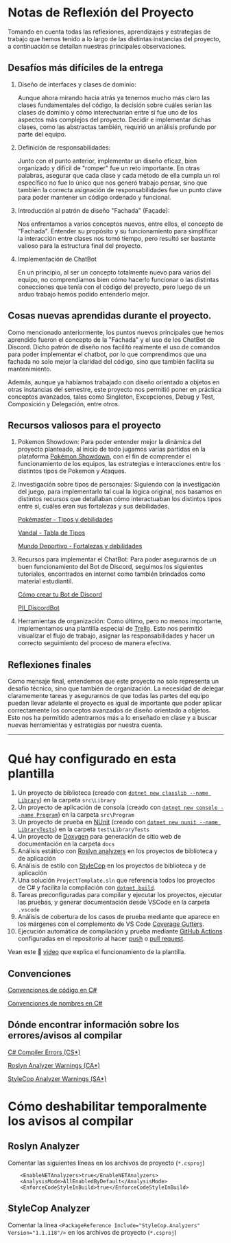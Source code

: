 # Notas de Reflexión del Proyecto

Tomando en cuenta todas las reflexiones, aprendizajes y estrategias de trabajo que hemos tenido a lo largo de las distintas instancias del proyecto, a continuación se detallan nuestras principales observaciones.

## Desafíos más difíciles de la entrega
1. Diseño de interfaces y clases de dominio:
   
   Aunque ahora mirando hacia atrás ya tenemos mucho más claro las clases fundamentales del código, la decisión sobre cuáles serían las clases de dominio y cómo interectuarían entre sí fue uno de los aspectos más complejos del proyecto. Decidir e implementar dichas clases, como las abstractas también, requirió un análisis profundo por parte del equipo.

2. Definición de responsabilidades:
   
   Junto con el punto anterior, implementar un diseño eficaz, bien organizado y difícil de "romper" fue un reto importante. En otras palabras, asegurar que cada clase y cada método de ella cumpla un rol específico no fue lo único que nos generó trabajo pensar, sino que también la correcta asignación de responsabilidades fue un punto clave para poder mantener un código ordenado y funcional.

3. Introducción al patrón de diseño "Fachada" (Façade):
   
   Nos enfrentamos a varios conceptos nuevos, entre ellos, el concepto de "Fachada". Entender su propósito y su funcionamiento para simplificar la interacción entre clases nos tomó tiempo, pero resultó ser bastante valioso para la estructura final del proyecto.

4. Implementación de ChatBot
   
   En un principio, al ser un concepto totalmente nuevo para varios del equipo, no comprendíamos bien cómo hacerlo funcionar o las distintas conecciones que tenía con el código del proyecto, pero luego de un arduo trabajo hemos podido entenderlo mejor.

## Cosas nuevas aprendidas durante el proyecto.
Como mencionado anteriormente, los puntos nuevos principales que hemos aprendido fueron el concepto de la "Fachada" y el uso de los ChatBot de Discord. Dicho patrón de diseño nos facilitó realmente el uso de comandos para poder implementar el chatbot, por lo que comprendimos que una fachada no solo mejor la claridad del código, sino que también facilita su mantenimiento.

Además, aunque ya habíamos trabajado con diseño orientado a objetos en otras instancias del semestre, este proyecto nos permitió poner en práctica conceptos avanzados, tales como Singleton, Excepciones, Debug y Test, Composición y Delegación, entre otros.

## Recursos valiosos para el proyecto
1. Pokemon Showdown:
   Para poder entender mejor la dinámica del proyecto planteado, al inicio de todo jugamos varias partidas en la plataforma [Pokémon Showdown](https://pokemonshowdown.com), con el fin de comprender el funcionamiento de los equipos, las estrategias e interacciones entre los distintos tipos de Pokemon y Ataques.
2. Investigación sobre tipos de personajes:
   Siguiendo con la investigación del juego, para implementarlo tal cual la lógica original, nos basamos en distintos recursos que detallaban cómo interactuaban los distintos tipos entre sí, cuáles eran sus fortalezas y sus debilidades.

   [Pokémaster - Tipos y debilidades](https://pokemaster.es/tipos-de-pokemon-todas-las-debilidades-pokemon-segun-el-tipo-elemental-no-121393/)

   [Vandal - Tabla de Tipos](https://vandal.elespanol.com/reportaje/tabla-de-tipos-de-pokemon-fortalezas-y-debilidades-en-todos-los-juegos)

   [Mundo Deportivo - Fortalezas y debilidades](https://www.mundodeportivo.com/alfabeta/guia/tabla-tipos-pokemon-fortalezas-debilidades)
   
4. Recursos para implementar el ChatBot:
   Para poder asegurarnos de un buen funcionamiento del Bot de Discord, seguimos los siguientes tutoriales, encontrados en internet como también brindados como material estudiantil.

   [Cómo crear tu Bot de Discord](https://www.youtube.com/watch?v=KsqcoNMXKqA)

   [PII_DiscordBot](https://github.com/ucudal/PII_DiscordBot_Demo.git)
   
6. Herramientas de organización:
   Como último, pero no menos importante, implementamos una plantilla especial de [Trello](https://trello.com/invite/b/6703de37cf3960b68425477a/ATTI795f0bcf6e0f9f9f73480dac39304e30C5BEDD72/1erentrega-pii). Esto nos permitió visualizar el flujo de trabajo, asignar las responsabilidades y hacer un correcto seguimiento del proceso de manera efectiva.

## Reflexiones finales
Como mensaje final, entendemos que este proyecto no solo representa un desafío técnico, sino que también de organización. La necesidad de delegar claramemente tareas y asegurarnos de que todas las partes del equipo puedan llevar adelante el proyecto es igual de importante que poder aplicar correctamente los conceptos avanzados de diseño orientado a objetos. Esto nos ha permitido adentrarnos más a lo enseñado en clase y a buscar nuevas herramientas y estrategias por nuestra cuenta. 
   
------------------------------------------------------------------------------------------------

# Qué hay configurado en esta plantilla

1. Un proyecto de biblioteca (creado con [`dotnet new classlib --name Library`](https://docs.microsoft.com/en-us/dotnet/core/tools/dotnet-new?tabs=netcore22)) en la carpeta `src\Library`
2. Un proyecto de aplicación de consola (creado con [`dotnet new console --name Program`](https://docs.microsoft.com/en-us/dotnet/core/tools/dotnet-new?tabs=netcore22)) en la carpeta `src\Program`
3. Un proyecto de prueba en [NUnit](https://nunit.org/) (creado con [`dotnet new nunit --name LibraryTests`](https://docs.microsoft.com/en-us/dotnet/core/tools/dotnet-new?tabs=netcore22)) en la carpeta `test\LibraryTests`
4. Un proyecto de [Doxygen](https://www.doxygen.nl/index.html) para generación de sitio web de documentación en la carpeta `docs`
5. Análisis estático con [Roslyn analyzers](https://docs.microsoft.com/en-us/dotnet/fundamentals/code-analysis/overview) en los proyectos de biblioteca y de aplicación
6. Análisis de estilo con [StyleCop](https://github.com/DotNetAnalyzers/StyleCopAnalyzers/blob/master/README.md) en los proyectos de biblioteca y de aplicación
7. Una solución `ProjectTemplate.sln` que referencia todos los proyectos de C# y facilita la compilación con [`dotnet build`](https://docs.microsoft.com/en-us/dotnet/core/tools/dotnet-build).
8. Tareas preconfiguradas para compilar y ejecutar los proyectos, ejecutar las pruebas, y generar documentación desde VSCode en la carpeta `.vscode`
9. Análisis de cobertura de los casos de prueba mediante []() que aparece en los márgenes con el complemento de VS Code [Coverage Gutters](https://marketplace.visualstudio.com/items?itemName=ryanluker.vscode-coverage-gutters).
10. Ejecución automática de compilación y prueba mediante [GitHub Actions](https://docs.github.com/en/actions) configuradas en el repositorio al hacer [push](https://github.com/git-guides/git-push) o [pull request](https://docs.github.com/en/github/collaborating-with-pull-requests).

Vean este 🎥 [video](https://web.microsoftstream.com/video/55c6a06c-07dc-4f95-a96d-768f198c9044) que explica el funcionamiento de la plantilla.

## Convenciones

[Convenciones de código en C#](https://docs.microsoft.com/en-us/dotnet/csharp/programming-guide/inside-a-program/coding-conventions)

[Convenciones de nombres en C#](https://docs.microsoft.com/en-us/dotnet/standard/design-guidelines/naming-guidelines)

## Dónde encontrar información sobre los errores/avisos al compilar

[C# Compiler Errors (CS*)](https://docs.microsoft.com/en-us/dotnet/csharp/language-reference/compiler-messages/)

[Roslyn Analyzer Warnings (CA*)](https://docs.microsoft.com/en-us/dotnet/fundamentals/code-analysis/categories)

[StyleCop Analyzer Warnings (SA*)](https://github.com/DotNetAnalyzers/StyleCopAnalyzers/blob/master/DOCUMENTATION.md)

# Cómo deshabilitar temporalmente los avisos al compilar

## Roslyn Analyzer

Comentar las siguientes líneas en los archivos de proyecto (`*.csproj`)
```
    <EnableNETAnalyzers>true</EnableNETAnalyzers>
    <AnalysisMode>AllEnabledByDefault</AnalysisMode>
    <EnforceCodeStyleInBuild>true</EnforceCodeStyleInBuild>
```

## StyleCop Analyzer

Comentar la línea `<PackageReference Include="StyleCop.Analyzers" Version="1.1.118"/>` en los archivos de proyecto (`*.csproj`)
